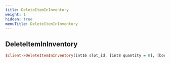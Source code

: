 ```yaml
---
title: DeleteItemInInventory
weight: 1
hidden: true
menuTitle: DeleteItemInInventory
---
```

## DeleteItemInInventory
```perl
$client->DeleteItemInInventory(int16 slot_id, [int8 quantity = 0], [bool client_update = false])
```